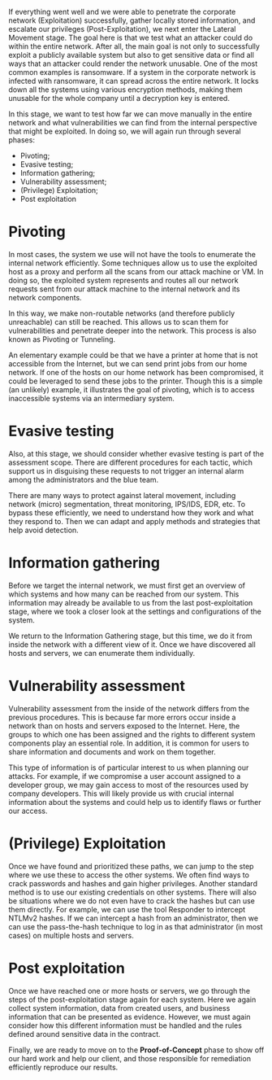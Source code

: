 If everything went well and we were able to penetrate the corporate network (Exploitation) successfully, gather locally stored information, and escalate our privileges (Post-Exploitation), we next enter the Lateral Movement stage. The goal here is that we test what an attacker could do within the entire network. After all, the main goal is not only to successfully exploit a publicly available system but also to get sensitive data or find all ways that an attacker could render the network unusable. One of the most common examples is ransomware. If a system in the corporate network is infected with ransomware, it can spread across the entire network. It locks down all the systems using various encryption methods, making them unusable for the whole company until a decryption key is entered.

In this stage, we want to test how far we can move manually in the entire network and what vulnerabilities we can find from the internal perspective that might be exploited. In doing so, we will again run through several phases:

- Pivoting;
- Evasive testing;
- Information gathering;
- Vulnerability assessment;
- (Privilege) Exploitation;
- Post exploitation

# Pivoting

In most cases, the system we use will not have the tools to enumerate the internal network efficiently. Some techniques allow us to use the exploited host as a proxy and perform all the scans from our attack machine or VM. In doing so, the exploited system represents and routes all our network requests sent from our attack machine to the internal network and its network components.

In this way, we make non-routable networks (and therefore publicly unreachable) can still be reached. This allows us to scan them for vulnerabilities and penetrate deeper into the network. This process is also known as Pivoting or Tunneling.

An elementary example could be that we have a printer at home that is not accessible from the Internet, but we can send print jobs from our home network. If one of the hosts on our home network has been compromised, it could be leveraged to send these jobs to the printer. Though this is a simple (an unlikely) example, it illustrates the goal of pivoting, which is to access inaccessible systems via an intermediary system.

# Evasive testing

Also, at this stage, we should consider whether evasive testing is part of the assessment scope. There are different procedures for each tactic, which support us in disguising these requests to not trigger an internal alarm among the administrators and the blue team.

There are many ways to protect against lateral movement, including network (micro) segmentation, threat monitoring, IPS/IDS, EDR, etc. To bypass these efficiently, we need to understand how they work and what they respond to. Then we can adapt and apply methods and strategies that help avoid detection.

# Information gathering

Before we target the internal network, we must first get an overview of which systems and how many can be reached from our system. This information may already be available to us from the last post-exploitation stage, where we took a closer look at the settings and configurations of the system.

We return to the Information Gathering stage, but this time, we do it from inside the network with a different view of it. Once we have discovered all hosts and servers, we can enumerate them individually.

# Vulnerability assessment

Vulnerability assessment from the inside of the network differs from the previous procedures. This is because far more errors occur inside a network than on hosts and servers exposed to the Internet. Here, the groups to which one has been assigned and the rights to different system components play an essential role. In addition, it is common for users to share information and documents and work on them together.

This type of information is of particular interest to us when planning our attacks. For example, if we compromise a user account assigned to a developer group, we may gain access to most of the resources used by company developers. This will likely provide us with crucial internal information about the systems and could help us to identify flaws or further our access.

# (Privilege) Exploitation

Once we have found and prioritized these paths, we can jump to the step where we use these to access the other systems. We often find ways to crack passwords and hashes and gain higher privileges. Another standard method is to use our existing credentials on other systems. There will also be situations where we do not even have to crack the hashes but can use them directly. For example, we can use the tool Responder to intercept NTLMv2 hashes. If we can intercept a hash from an administrator, then we can use the pass-the-hash technique to log in as that administrator (in most cases) on multiple hosts and servers.

# Post exploitation

Once we have reached one or more hosts or servers, we go through the steps of the post-exploitation stage again for each system. Here we again collect system information, data from created users, and business information that can be presented as evidence. However, we must again consider how this different information must be handled and the rules defined around sensitive data in the contract.

Finally, we are ready to move on to the **Proof-of-Concept** phase to show off our hard work and help our client, and those responsible for remediation efficiently reproduce our results.
